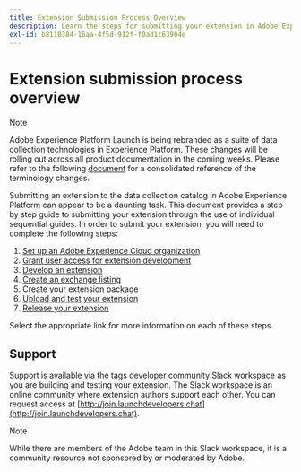 ```yaml
---
title: Extension Submission Process Overview
description: Learn the steps for submitting your extension in Adobe Experience Platform from development to release.
exl-id: b8110384-16aa-4f5d-912f-f0ad1c63904e
---
```

# Extension submission process overview

>[!NOTE]
>
>Adobe Experience Platform Launch is being rebranded as a suite of data collection technologies in Experience Platform. These changes will be rolling out across all product documentation in the coming weeks. Please refer to the following [document](../../launch-term-updates.md) for a consolidated reference of the terminology changes.

Submitting an extension to the data collection catalog in Adobe Experience Platform can appear to be a daunting task. This document provides a step by step guide to submitting your extension through the use of individual sequential guides. In order to submit your extension, you will need to complete the following steps:

1. [Set up an Adobe Experience Cloud organization](./setup.md)
1. [Grant user access for extension development](./access.md)
1. [Develop an extension](./develop.md)
1. [Create an exchange listing](./create-listing.md)
1. Create your extension package
1. [Upload and test your extension](./upload-and-test.md)
1. [Release your extension](./release.md)

Select the appropriate link for more information on each of these steps.

## Support

Support is available via the tags developer community Slack workspace as you are building and testing your extension. The Slack workspace is an online community where extension authors support each other. You can request access at [http://join.launchdevelopers.chat](http://join.launchdevelopers.chat). 

>[!NOTE]
>
>While there are members of the Adobe team in this Slack workspace, it is a community resource not sponsored by or moderated by Adobe.
